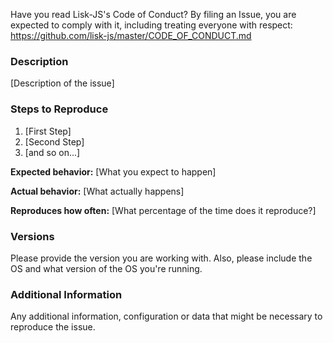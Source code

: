 Have you read Lisk-JS's Code of Conduct? By filing an Issue, you are expected to comply with it, including treating everyone with respect: https://github.com/lisk-js/master/CODE_OF_CONDUCT.md

### Description

[Description of the issue]

### Steps to Reproduce

1. [First Step]
2. [Second Step]
3. [and so on...]

**Expected behavior:** [What you expect to happen]

**Actual behavior:** [What actually happens]

**Reproduces how often:** [What percentage of the time does it reproduce?]

### Versions

Please provide the version you are working with. Also, please include the OS and what version of the OS you're running.

### Additional Information

Any additional information, configuration or data that might be necessary to reproduce the issue.
